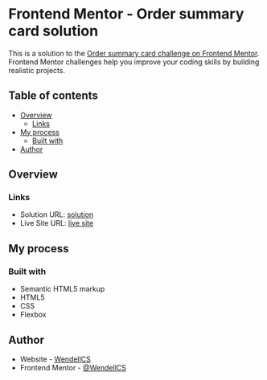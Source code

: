 # Frontend Mentor - Order summary card solution

This is a solution to the [Order summary card challenge on Frontend Mentor](https://www.frontendmentor.io/challenges/order-summary-component-QlPmajDUj). Frontend Mentor challenges help you improve your coding skills by building realistic projects. 

## Table of contents

- [Overview](#overview)
  - [Links](#links)
- [My process](#my-process)
  - [Built with](#built-with)
- [Author](#author)

## Overview


### Links

- Solution URL: [solution](https://github.com/wendellcs/Order-summary-card)
- Live Site URL: [live site](https://wendellcs.github.io/Order-summary-card/)

## My process

### Built with

- Semantic HTML5 markup
- HTML5
- CSS 
- Flexbox


## Author

- Website - [WendellCS](https://wendellcs.github.io)
- Frontend Mentor - [@WendellCS](https://www.frontendmentor.io/profile/WendellCS)